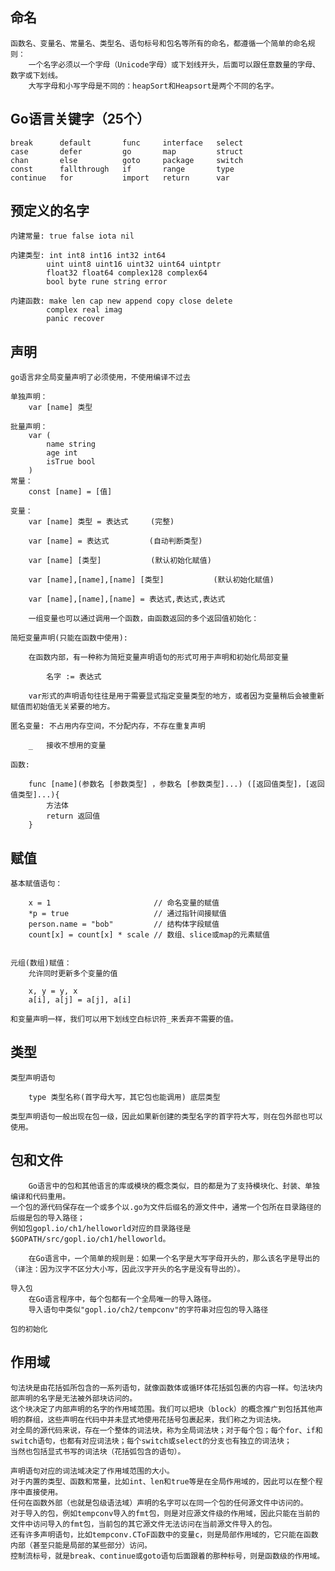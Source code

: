 ## 命名
    函数名、变量名、常量名、类型名、语句标号和包名等所有的命名，都遵循一个简单的命名规则：
        一个名字必须以一个字母（Unicode字母）或下划线开头，后面可以跟任意数量的字母、数字或下划线。
        大写字母和小写字母是不同的：heapSort和Heapsort是两个不同的名字。

## Go语言关键字（25个）
    break      default       func     interface   select
    case       defer         go       map         struct
    chan       else          goto     package     switch
    const      fallthrough   if       range       type
    continue   for           import   return      var

## 预定义的名字
    内建常量: true false iota nil

    内建类型: int int8 int16 int32 int64
            uint uint8 uint16 uint32 uint64 uintptr
            float32 float64 complex128 complex64
            bool byte rune string error
    
    内建函数: make len cap new append copy close delete
            complex real imag
            panic recover
## 声明
    go语言非全局变量声明了必须使用，不使用编译不过去
    
    单独声明：
        var [name] 类型

    批量声明：
        var (
            name string
            age int
            isTrue bool
        )
    常量：
        const [name] = [值]
    
    变量：
        var [name] 类型 = 表达式     (完整)

        var [name] = 表达式         (自动判断类型)

        var [name] [类型]           (默认初始化赋值)

        var [name],[name],[name] [类型]           (默认初始化赋值)

        var [name],[name],[name] = 表达式,表达式,表达式
    
        一组变量也可以通过调用一个函数，由函数返回的多个返回值初始化：

    简短变量声明(只能在函数中使用):

        在函数内部，有一种称为简短变量声明语句的形式可用于声明和初始化局部变量

            名字 := 表达式

        var形式的声明语句往往是用于需要显式指定变量类型的地方，或者因为变量稍后会被重新赋值而初始值无关紧要的地方。    
    
    匿名变量: 不占用内存空间，不分配内存，不存在重复声明
        
        _   接收不想用的变量

    函数:

        func [name](参数名 [参数类型] ，参数名 [参数类型]...) ([返回值类型]，[返回值类型]...){
            方法体
            return 返回值
        }

## 赋值
    基本赋值语句：

        x = 1                       // 命名变量的赋值
        *p = true                   // 通过指针间接赋值
        person.name = "bob"         // 结构体字段赋值
        count[x] = count[x] * scale // 数组、slice或map的元素赋值

    
    元组(数组)赋值：
        允许同时更新多个变量的值

        x, y = y, x
        a[i], a[j] = a[j], a[i]

    和变量声明一样，我们可以用下划线空白标识符_来丢弃不需要的值。 

## 类型
    类型声明语句

        type 类型名称(首字母大写，其它包也能调用) 底层类型

    类型声明语句一般出现在包一级，因此如果新创建的类型名字的首字符大写，则在包外部也可以使用。

## 包和文件
        Go语言中的包和其他语言的库或模块的概念类似，目的都是为了支持模块化、封装、单独编译和代码重用。
    一个包的源代码保存在一个或多个以.go为文件后缀名的源文件中，通常一个包所在目录路径的后缀是包的导入路径；
    例如包gopl.io/ch1/helloworld对应的目录路径是$GOPATH/src/gopl.io/ch1/helloworld。
    
        在Go语言中，一个简单的规则是：如果一个名字是大写字母开头的，那么该名字是导出的
    （译注：因为汉字不区分大小写，因此汉字开头的名字是没有导出的）。
    
    导入包
        在Go语言程序中，每个包都有一个全局唯一的导入路径。
        导入语句中类似"gopl.io/ch2/tempconv"的字符串对应包的导入路径
    
    包的初始化
        
## 作用域
    句法块是由花括弧所包含的一系列语句，就像函数体或循环体花括弧包裹的内容一样。句法块内部声明的名字是无法被外部块访问的。
    这个块决定了内部声明的名字的作用域范围。我们可以把块（block）的概念推广到包括其他声明的群组，这些声明在代码中并未显式地使用花括号包裹起来，我们称之为词法块。
    对全局的源代码来说，存在一个整体的词法块，称为全局词法块；对于每个包；每个for、if和switch语句，也都有对应词法块；每个switch或select的分支也有独立的词法块；
    当然也包括显式书写的词法块（花括弧包含的语句）。

    声明语句对应的词法域决定了作用域范围的大小。
    对于内置的类型、函数和常量，比如int、len和true等是在全局作用域的，因此可以在整个程序中直接使用。
    任何在函数外部（也就是包级语法域）声明的名字可以在同一个包的任何源文件中访问的。
    对于导入的包，例如tempconv导入的fmt包，则是对应源文件级的作用域，因此只能在当前的文件中访问导入的fmt包，当前包的其它源文件无法访问在当前源文件导入的包。
    还有许多声明语句，比如tempconv.CToF函数中的变量c，则是局部作用域的，它只能在函数内部（甚至只能是局部的某些部分）访问。
    控制流标号，就是break、continue或goto语句后面跟着的那种标号，则是函数级的作用域。       
  